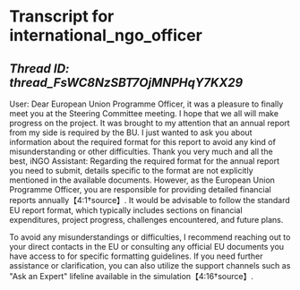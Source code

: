 # Transcript for international_ngo_officer
_Thread ID: thread_FsWC8NzSBT7OjMNPHqY7KX29_
---

User: Dear European Union Programme Officer,  it was a pleasure to finally meet you at the Steering Committee meeting. I hope that we all will make progress on the project. It was brought to my attention that an annual report from my side is required by the BU. I just wanted to ask you about information about the required format for this report to avoid any kind of misunderstanding or other difficulties.  Thank you very much and all the best, iNGO
Assistant: Regarding the required format for the annual report you need to submit, details specific to the format are not explicitly mentioned in the available documents. However, as the European Union Programme Officer, you are responsible for providing detailed financial reports annually【4:1†source】. It would be advisable to follow the standard EU report format, which typically includes sections on financial expenditures, project progress, challenges encountered, and future plans.

To avoid any misunderstandings or difficulties, I recommend reaching out to your direct contacts in the EU or consulting any official EU documents you have access to for specific formatting guidelines. If you need further assistance or clarification, you can also utilize the support channels such as "Ask an Expert" lifeline available in the simulation【4:16†source】.